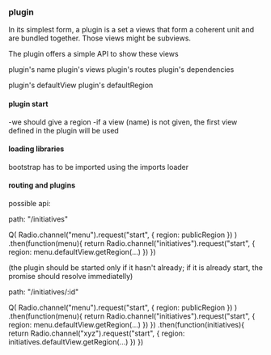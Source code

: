 ### plugin

In its simplest form, a plugin is a set a views that form a coherent unit and are bundled together. Those views might be subviews.

The plugin offers a simple API to show these views

plugin's name
plugin's views
plugin's routes
plugin's dependencies

plugin's defaultView
plugin's defaultRegion


#### plugin start

-we should give a region
-if a view (name) is not given, the first view defined in the plugin will be used

#### loading libraries

bootstrap has to be imported using the imports loader


#### routing and plugins

possible api:


path: "/initiatives"

Q(
    Radio.channel("menu").request("start", { 
        region: publicRegion 
    })
)
.then(function(menu){
    return Radio.channel("initiatives").request("start", { 
        region: menu.defaultView.getRegion(...) 
    })
})

(the plugin should be started only if it hasn't already; if it is already start, the promise should resolve immediatelly)


path: "/initiatives/:id"

Q(
    Radio.channel("menu").request("start", { 
        region: publicRegion 
    })
)
.then(function(menu){
    return Radio.channel("initiatives").request("start", { 
        region: menu.defaultView.getRegion(...) 
    })
})
.then(function(initiatives){
    return Radio.channel("xyz").request("start", { 
        region: initiatives.defaultView.getRegion(...) 
    })
})


